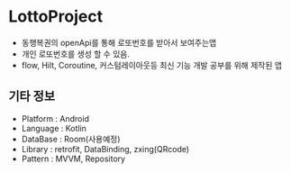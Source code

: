 # LottoProject

* 동행복권의 openApi를 통해 로또번호를 받아서 보여주는앱
* 개인 로또번호를 생성 할 수 있음.
* flow, Hilt, Coroutine, 커스텀레이아웃등 최신 기능 개발 공부를 위해 제작된 앱


## 기타 정보
* Platform : Android
* Language : Kotlin
* DataBase : Room(사용예정)
* Library : retrofit, DataBinding, zxing(QRcode)
* Pattern : MVVM, Repository
